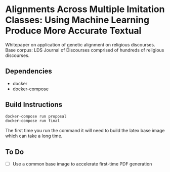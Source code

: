 # Alignments Across Multiple Imitation Classes: Using Machine Learning Produce More Accurate Textual

Whitepaper on application of genetic alignment on religious discourses. Base corpus: LDS Journal of Discourses comprised of hundreds of religious discourses.

## Dependencies

- docker
- docker-compose

## Build Instructions

```sh
docker-compose run proposal
docker-compose run final
```

The first time you run the command it will need to build the latex base image which can take a long time.

## To Do

- [ ] Use a common base image to accelerate first-time PDF generation
